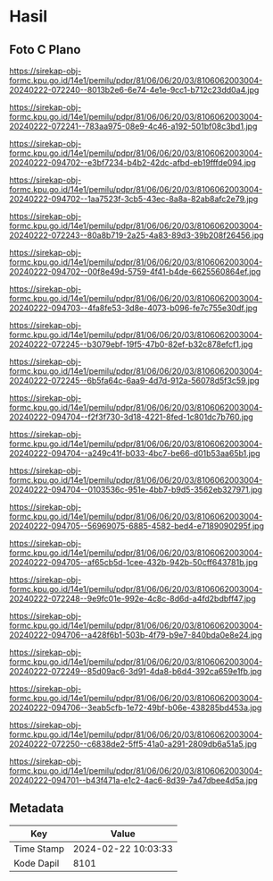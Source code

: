 # Hasil

## Foto C Plano

https://sirekap-obj-formc.kpu.go.id/14e1/pemilu/pdpr/81/06/06/20/03/8106062003004-20240222-072240--8013b2e6-6e74-4e1e-9cc1-b712c23dd0a4.jpg

https://sirekap-obj-formc.kpu.go.id/14e1/pemilu/pdpr/81/06/06/20/03/8106062003004-20240222-072241--783aa975-08e9-4c46-a192-501bf08c3bd1.jpg

https://sirekap-obj-formc.kpu.go.id/14e1/pemilu/pdpr/81/06/06/20/03/8106062003004-20240222-094702--e3bf7234-b4b2-42dc-afbd-eb19fffde094.jpg

https://sirekap-obj-formc.kpu.go.id/14e1/pemilu/pdpr/81/06/06/20/03/8106062003004-20240222-094702--1aa7523f-3cb5-43ec-8a8a-82ab8afc2e79.jpg

https://sirekap-obj-formc.kpu.go.id/14e1/pemilu/pdpr/81/06/06/20/03/8106062003004-20240222-072243--80a8b719-2a25-4a83-89d3-39b208f26456.jpg

https://sirekap-obj-formc.kpu.go.id/14e1/pemilu/pdpr/81/06/06/20/03/8106062003004-20240222-094702--00f8e49d-5759-4f41-b4de-6625560864ef.jpg

https://sirekap-obj-formc.kpu.go.id/14e1/pemilu/pdpr/81/06/06/20/03/8106062003004-20240222-094703--4fa8fe53-3d8e-4073-b096-fe7c755e30df.jpg

https://sirekap-obj-formc.kpu.go.id/14e1/pemilu/pdpr/81/06/06/20/03/8106062003004-20240222-072245--b3079ebf-19f5-47b0-82ef-b32c878efcf1.jpg

https://sirekap-obj-formc.kpu.go.id/14e1/pemilu/pdpr/81/06/06/20/03/8106062003004-20240222-072245--6b5fa64c-6aa9-4d7d-912a-56078d5f3c59.jpg

https://sirekap-obj-formc.kpu.go.id/14e1/pemilu/pdpr/81/06/06/20/03/8106062003004-20240222-094704--f2f3f730-3d18-4221-8fed-1c801dc7b760.jpg

https://sirekap-obj-formc.kpu.go.id/14e1/pemilu/pdpr/81/06/06/20/03/8106062003004-20240222-094704--a249c41f-b033-4bc7-be66-d01b53aa65b1.jpg

https://sirekap-obj-formc.kpu.go.id/14e1/pemilu/pdpr/81/06/06/20/03/8106062003004-20240222-094704--0103536c-951e-4bb7-b9d5-3562eb327971.jpg

https://sirekap-obj-formc.kpu.go.id/14e1/pemilu/pdpr/81/06/06/20/03/8106062003004-20240222-094705--56969075-6885-4582-bed4-e7189090295f.jpg

https://sirekap-obj-formc.kpu.go.id/14e1/pemilu/pdpr/81/06/06/20/03/8106062003004-20240222-094705--af65cb5d-1cee-432b-942b-50cff643781b.jpg

https://sirekap-obj-formc.kpu.go.id/14e1/pemilu/pdpr/81/06/06/20/03/8106062003004-20240222-072248--9e9fc01e-992e-4c8c-8d6d-a4fd2bdbff47.jpg

https://sirekap-obj-formc.kpu.go.id/14e1/pemilu/pdpr/81/06/06/20/03/8106062003004-20240222-094706--a428f6b1-503b-4f79-b9e7-840bda0e8e24.jpg

https://sirekap-obj-formc.kpu.go.id/14e1/pemilu/pdpr/81/06/06/20/03/8106062003004-20240222-072249--85d09ac6-3d91-4da8-b6d4-392ca659e1fb.jpg

https://sirekap-obj-formc.kpu.go.id/14e1/pemilu/pdpr/81/06/06/20/03/8106062003004-20240222-094706--3eab5cfb-1e72-49bf-b06e-438285bd453a.jpg

https://sirekap-obj-formc.kpu.go.id/14e1/pemilu/pdpr/81/06/06/20/03/8106062003004-20240222-072250--c6838de2-5ff5-41a0-a291-2809db6a51a5.jpg

https://sirekap-obj-formc.kpu.go.id/14e1/pemilu/pdpr/81/06/06/20/03/8106062003004-20240222-094701--b43f471a-e1c2-4ac6-8d39-7a47dbee4d5a.jpg


## Metadata

| Key        | Value               |
| ---------- | ------------------- |
| Time Stamp | 2024-02-22 10:03:33 |
| Kode Dapil | 8101                |



